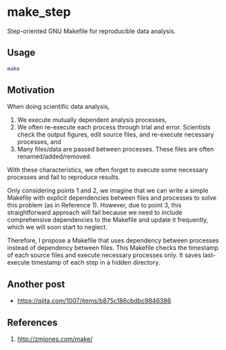 # make_step
Step-oriented GNU Makefile for reproducible data analysis.

## Usage
```bash
make
```

## Motivation
When doing scientific data analysis,
1. We execute mutually dependent analysis processes,
2. We often re-execute each process through trial and error. Scientists check the output figures, edit source files, and re-execute necessary processes, and
3. Many files/data are passed between processes. These files are often renamed/added/removed.

With these characteristics, we often forget to execute some necessary processes and fail to reproduce results.

Only considering points 1 and 2, we imagine that we can write a simple Makefile with explicit dependencies
between files and processes to solve this problem (as in Reference 1).
However, due to point 3, this straightforward approach will fail because we need to include
comprehensive dependencies to the Makefile and update it frequently, which we will soon start to neglect.

Therefore, I propose a Makefile that uses dependency between processes instead of dependency between files. This Makefile checks the timestamp of each source files and execute necessary processes only. It saves last-execute timestamp of each step in a hidden directory.

## Another post
* https://qiita.com/1007/items/b875c186cbdbc9846386

## References
1. http://zmjones.com/make/
